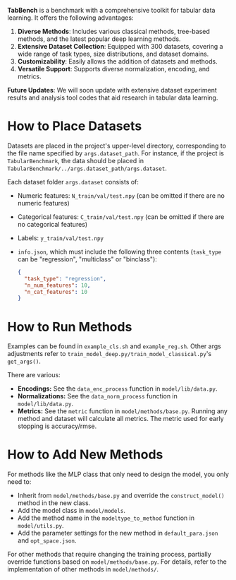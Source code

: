 **TabBench** is a benchmark with a comprehensive toolkit for tabular data learning. It offers the following advantages:

1. **Diverse Methods**: Includes various classical methods, tree-based methods, and the latest popular deep learning methods.
2. **Extensive Dataset Collection**: Equipped with 300 datasets, covering a wide range of task types, size distributions, and dataset domains.
3. **Customizability**: Easily allows the addition of datasets and methods.
4. **Versatile Support**: Supports diverse normalization, encoding, and metrics.

**Future Updates**: We will soon update with extensive dataset experiment results and analysis tool codes that aid research in tabular data learning.

# How to Place Datasets

Datasets are placed in the project's upper-level directory, corresponding to the file name specified by `args.dataset_path`. For instance, if the project is `TabularBenchmark`, the data should be placed in `TabularBenchmark/../args.dataset_path/args.dataset`.

Each dataset folder `args.dataset` consists of:

- Numeric features: `N_train/val/test.npy` (can be omitted if there are no numeric features)
- Categorical features: `C_train/val/test.npy` (can be omitted if there are no categorical features)
- Labels: `y_train/val/test.npy`
- `info.json`, which must include the following three contents (`task_type` can be "regression", "multiclass" or "binclass"):

  ```json
  {
    "task_type": "regression", 
    "n_num_features": 10,
    "n_cat_features": 10
  }
  ```

# How to Run Methods

Examples can be found in `example_cls.sh` and `example_reg.sh`. Other args adjustments refer to `train_model_deep.py/train_model_classical.py`'s `get_args()`.

There are various:

- **Encodings:** See the `data_enc_process` function in `model/lib/data.py`.
- **Normalizations:** See the `data_norm_process` function in `model/lib/data.py`.
- **Metrics:** See the `metric` function in `model/methods/base.py`. Running any method and dataset will calculate all metrics. The metric used for early stopping is accuracy/rmse.

# How to Add New Methods

For methods like the MLP class that only need to design the model, you only need to:

- Inherit from `model/methods/base.py` and override the `construct_model()` method in the new class.
- Add the model class in `model/models`.
- Add the method name in the `modeltype_to_method` function in `model/utils.py`.
- Add the parameter settings for the new method in `default_para.json` and `opt_space.json`.

For other methods that require changing the training process, partially override functions based on `model/methods/base.py`. For details, refer to the implementation of other methods in `model/methods/`.
